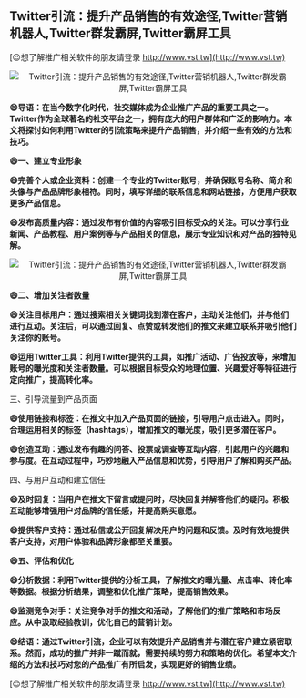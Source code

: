 ## **Twitter引流：提升产品销售的有效途径,Twitter营销机器人,Twitter群发霸屏,Twitter霸屏工具**

[😍想了解推广相关软件的朋友请登录 http://www.vst.tw](http://www.vst.tw)

 <center><img src="https://vst.tw/MP4/tuiguang/png/1.png" alt="Twitter引流：提升产品销售的有效途径,Twitter营销机器人,Twitter群发霸屏,Twitter霸屏工具"></center>

**😄导语：在当今数字化时代，社交媒体成为企业推广产品的重要工具之一。Twitter作为全球著名的社交平台之一，拥有庞大的用户群体和广泛的影响力。本文将探讨如何利用Twitter的引流策略来提升产品销售，并介绍一些有效的方法和技巧。**

**😄一、建立专业形象**

**😄完善个人或企业资料：创建一个专业的Twitter账号，并确保账号名称、简介和头像与产品品牌形象相符。同时，填写详细的联系信息和网站链接，方便用户获取更多产品信息。**

**😄发布高质量内容：通过发布有价值的内容吸引目标受众的关注。可以分享行业新闻、产品教程、用户案例等与产品相关的信息，展示专业知识和对产品的独特见解。**

 <center><img src="https://vst.tw/MP4/tuiguang/png/4.png" alt="Twitter引流：提升产品销售的有效途径,Twitter营销机器人,Twitter群发霸屏,Twitter霸屏工具"></center>

**😄二、增加关注者数量**

**😄关注目标用户：通过搜索相关关键词找到潜在客户，主动关注他们，并与他们进行互动。关注后，可以通过回复、点赞或转发他们的推文来建立联系并吸引他们关注你的账号。**

**😄运用Twitter工具：利用Twitter提供的工具，如推广活动、广告投放等，来增加账号的曝光度和关注者数量。可以根据目标受众的地理位置、兴趣爱好等特征进行定向推广，提高转化率。**

三、引导流量到产品页面

**😄使用链接和标签：在推文中加入产品页面的链接，引导用户点击进入。同时，合理运用相关的标签（hashtags），增加推文的曝光度，吸引更多潜在客户。**

**😄创造互动：通过发布有趣的问答、投票或调查等互动内容，引起用户的兴趣和参与度。在互动过程中，巧妙地融入产品信息和优势，引导用户了解和购买产品。**

四、与用户互动和建立信任

**😄及时回复：当用户在推文下留言或提问时，尽快回复并解答他们的疑问。积极互动能够增强用户对品牌的信任感，并提高购买意愿。**

**😄提供客户支持：通过私信或公开回复解决用户的问题和反馈。及时有效地提供客户支持，对用户体验和品牌形象都至关重要。**

**😄五、评估和优化**

**😄分析数据：利用Twitter提供的分析工具，了解推文的曝光量、点击率、转化率等数据。根据分析结果，调整和优化推广策略，提高销售效果。**

**😄监测竞争对手：关注竞争对手的推文和活动，了解他们的推广策略和市场反应。从中汲取经验教训，优化自己的营销计划。**

**😄结语：通过Twitter引流，企业可以有效提升产品销售并与潜在客户建立紧密联系。然而，成功的推广并非一蹴而就，需要持续的努力和策略的优化。希望本文介绍的方法和技巧对您的产品推广有所启发，实现更好的销售业绩。**

[😍想了解推广相关软件的朋友请登录 http://www.vst.tw](http://www.vst.tw)



